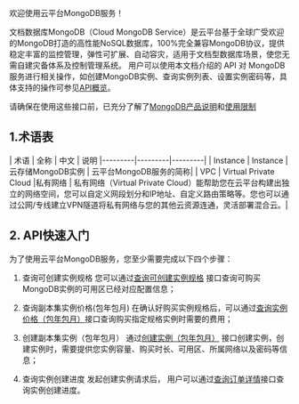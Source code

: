 欢迎使用云平台MongoDB服务！

文档数据库MongoDB（Cloud MongoDB Service）是云平台基于全球广受欢迎的MongoDB打造的高性能NoSQL数据库，100%完全兼容MongoDB协议，提供稳定丰富的监控管理，弹性可扩展、自动容灾，适用于文档型数据库场景，使您无需自建灾备体系及控制管理系统。
用户可以使用本文档介绍的 API 对 MongoDB服务进行相关操作，如创建MongoDB实例、查询实例列表、设置实例密码等，具体支持的操作可参见[API概览](/document/product/240/7120)。

请确保在使用这些接口前，已充分了解了[MongoDB产品说明](/document/product/240/3544)和[使用限制](/document/product/240/622)


## 1.术语表

| 术语 | 全称 | 中文 | 说明
|---------|---------|---------|
| Instance | Instance |  云存储MongoDB实例 |  云平台MongoDB服务的简称|
| VPC	| Virtual Private Cloud	|私有网络 |	私有网络（Virtual Private Cloud）能帮助您在云平台构建出独立的网络空间，您可以自定义网段划分和IP地址、自定义路由策略等。您也可以通过公网/专线建立VPN隧道将私有网络与您的其他云资源连通，灵活部署混合云。|

## 2. API快速入门
为了使用云平台MongoDB服务，您至少需要完成以下四个步骤：

1) 查询可创建实例规格
您可以通过[查询可创建实例规格](/document/product/240/8318) 接口查询可购买MongoDB实例的可用区已经对应配置信息；

2) 查询副本集实例价格(包年包月)
在确认好购买实例规格后，可以通过[查询实例价格（包年包月）](/document/product/240/8311)接口查询购买指定规格实例时需要的费用；

3) 创建副本集实例（包年包月）
通过[创建实例（包年包月）](/document/product/240/8308) 接口创建实例，创建实例时，需要提供您实例容量、购买时长、可用区、所属网络以及密码等信息；

4) 查询实例创建进度
发起创建实例请求后， 用户可以通过[查询订单详情](/document/product/240/8313)接口查询实例创建进度。
